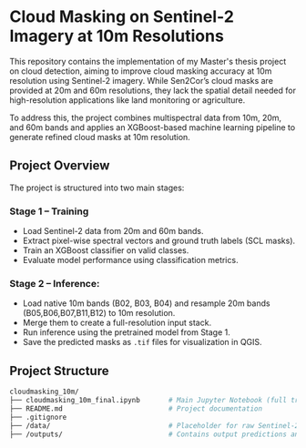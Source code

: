 
# Cloud Masking on Sentinel-2 Imagery at 10m Resolutions

This repository contains the implementation of my Master's thesis project on cloud detection, aiming to improve cloud masking accuracy at 10m resolution using Sentinel-2 imagery. While Sen2Cor’s cloud masks are provided at 20m and 60m resolutions, they lack the spatial detail needed for high-resolution applications like land monitoring or agriculture.

To address this, the project combines multispectral data from 10m, 20m, and 60m bands and applies an XGBoost-based machine learning pipeline to generate refined cloud masks at 10m resolution.

##  Project Overview
The project is structured into two main stages:
### Stage 1 – Training
- Load Sentinel-2 data from 20m and 60m bands.
- Extract pixel-wise spectral vectors and ground truth labels (SCL masks).
- Train an XGBoost classifier on valid classes.
- Evaluate model performance using classification metrics.

### Stage 2 – Inference:
- Load native 10m bands (B02, B03, B04) and resample 20m bands (B05,B06,B07,B11,B12) to 10m resolution.
- Merge them to create a full-resolution input stack.
- Run inference using the pretrained model from Stage 1.
- Save the predicted masks as `.tif` files for visualization in QGIS.
## Project Structure
```bash
cloudmasking_10m/
├── cloudmasking_10m_final.ipynb       # Main Jupyter Notebook (full training + inference pipeline)
├── README.md                          # Project documentation
├── .gitignore                         
├── /data/                             # Placeholder for raw Sentinel-2 scenes (.SAFE folders)
├── /outputs/                          # Contains output predictions and plots
